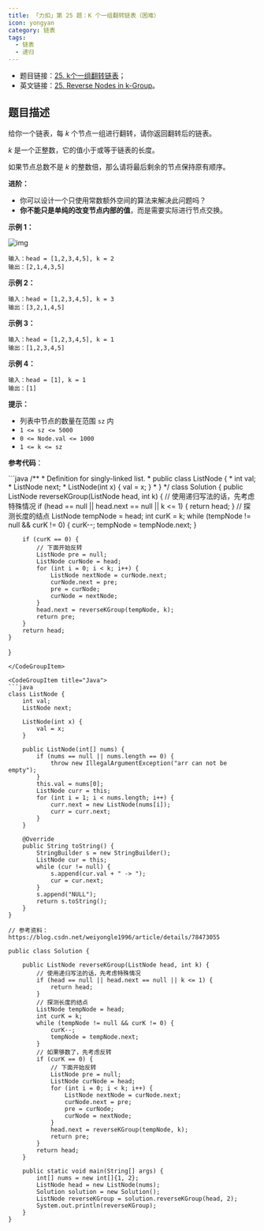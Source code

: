 ```yaml
---
title: 「力扣」第 25 题：K 个一组翻转链表（困难）
icon: yongyan
category: 链表
tags:
  - 链表
  - 递归
---
```


+ 题目链接：[25. k个一组翻转链表](https://leetcode-cn.com/problems/reverse-nodes-in-k-group/description/)；
+ 英文链接：[25. Reverse Nodes in k-Group](https://leetcode.com/problems/reverse-nodes-in-k-group/description/)。

## 题目描述

给你一个链表，每 *k* 个节点一组进行翻转，请你返回翻转后的链表。

*k* 是一个正整数，它的值小于或等于链表的长度。

如果节点总数不是 *k* 的整数倍，那么请将最后剩余的节点保持原有顺序。

**进阶：**

- 你可以设计一个只使用常数额外空间的算法来解决此问题吗？
- **你不能只是单纯的改变节点内部的值**，而是需要实际进行节点交换。

**示例 1：**

![img](https://assets.leetcode.com/uploads/2020/10/03/reverse_ex1.jpg)



```
输入：head = [1,2,3,4,5], k = 2
输出：[2,1,4,3,5]
```

**示例 2：**

```
输入：head = [1,2,3,4,5], k = 3
输出：[3,2,1,4,5]
```

**示例 3：**

```
输入：head = [1,2,3,4,5], k = 1
输出：[1,2,3,4,5]
```

**示例 4：**

```
输入：head = [1], k = 1
输出：[1]
```

**提示：**

- 列表中节点的数量在范围 `sz` 内
- `1 <= sz <= 5000`
- `0 <= Node.val <= 1000`
- `1 <= k <= sz`

**参考代码**：




<CodeGroup>
<CodeGroupItem title="Java">
```java
/**
 * Definition for singly-linked list.
 * public class ListNode {
 *     int val;
 *     ListNode next;
 *     ListNode(int x) { val = x; }
 * }
 */
class Solution {
    public ListNode reverseKGroup(ListNode head, int k) {
        // 使用递归写法的话，先考虑特殊情况
        if (head == null || head.next == null || k <= 1) {
            return head;
        }
        // 探测长度的结点
        ListNode tempNode = head;
        int curK = k;
        while (tempNode != null && curK != 0) {
            curK--;
            tempNode = tempNode.next;
        }

        if (curK == 0) {
            // 下面开始反转
            ListNode pre = null;
            ListNode curNode = head;
            for (int i = 0; i < k; i++) {
                ListNode nextNode = curNode.next;
                curNode.next = pre;
                pre = curNode;
                curNode = nextNode;
            }
            head.next = reverseKGroup(tempNode, k);
            return pre;
        }
        return head;
    }
}
```
</CodeGroupItem>

<CodeGroupItem title="Java">
```java
class ListNode {
    int val;
    ListNode next;

    ListNode(int x) {
        val = x;
    }

    public ListNode(int[] nums) {
        if (nums == null || nums.length == 0) {
            throw new IllegalArgumentException("arr can not be empty");
        }
        this.val = nums[0];
        ListNode curr = this;
        for (int i = 1; i < nums.length; i++) {
            curr.next = new ListNode(nums[i]);
            curr = curr.next;
        }
    }

    @Override
    public String toString() {
        StringBuilder s = new StringBuilder();
        ListNode cur = this;
        while (cur != null) {
            s.append(cur.val + " -> ");
            cur = cur.next;
        }
        s.append("NULL");
        return s.toString();
    }
}

// 参考资料：https://blog.csdn.net/weiyongle1996/article/details/78473055

public class Solution {

    public ListNode reverseKGroup(ListNode head, int k) {
        // 使用递归写法的话，先考虑特殊情况
        if (head == null || head.next == null || k <= 1) {
            return head;
        }
        // 探测长度的结点
        ListNode tempNode = head;
        int curK = k;
        while (tempNode != null && curK != 0) {
            curK--;
            tempNode = tempNode.next;
        }
        // 如果够数了，先考虑反转
        if (curK == 0) {
            // 下面开始反转
            ListNode pre = null;
            ListNode curNode = head;
            for (int i = 0; i < k; i++) {
                ListNode nextNode = curNode.next;
                curNode.next = pre;
                pre = curNode;
                curNode = nextNode;
            }
            head.next = reverseKGroup(tempNode, k);
            return pre;
        }
        return head;
    }

    public static void main(String[] args) {
        int[] nums = new int[]{1, 2};
        ListNode head = new ListNode(nums);
        Solution solution = new Solution();
        ListNode reverseKGroup = solution.reverseKGroup(head, 2);
        System.out.println(reverseKGroup);
    }
}
```
</CodeGroupItem>
</CodeGroup>












